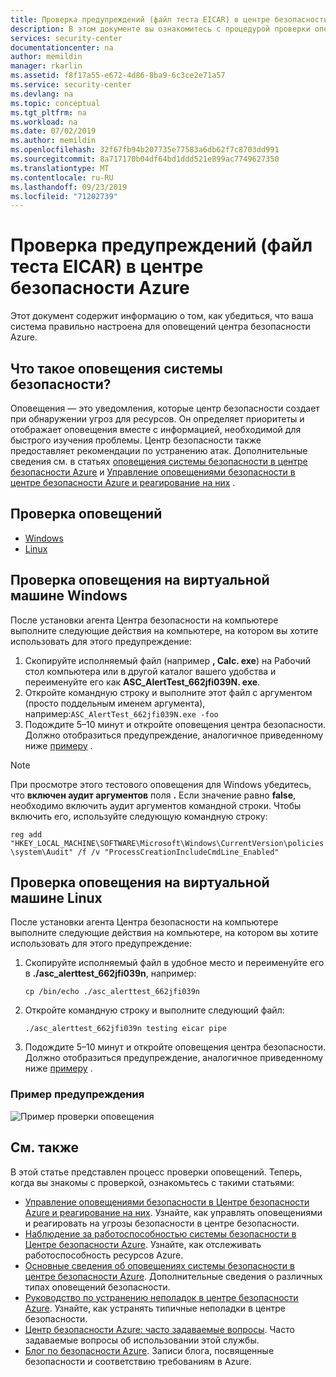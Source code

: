 ```yaml
---
title: Проверка предупреждений (файл теста EICAR) в центре безопасности Azure | Документация Майкрософт
description: В этом документе вы ознакомитесь с процедурой проверки оповещений безопасности в Центре безопасности Azure.
services: security-center
documentationcenter: na
author: memildin
manager: rkarlin
ms.assetid: f8f17a55-e672-4d86-8ba9-6c3ce2e71a57
ms.service: security-center
ms.devlang: na
ms.topic: conceptual
ms.tgt_pltfrm: na
ms.workload: na
ms.date: 07/02/2019
ms.author: memildin
ms.openlocfilehash: 32f67fb94b207735e77583a6db62f7c8703dd991
ms.sourcegitcommit: 8a717170b04df64bd1ddd521e899ac7749627350
ms.translationtype: MT
ms.contentlocale: ru-RU
ms.lasthandoff: 09/23/2019
ms.locfileid: "71202739"
---
```

# <a name="alert-validation-eicar-test-file-in-azure-security-center"></a>Проверка предупреждений (файл теста EICAR) в центре безопасности Azure
Этот документ содержит информацию о том, как убедиться, что ваша система правильно настроена для оповещений центра безопасности Azure.

## <a name="what-are-security-alerts"></a>Что такое оповещения системы безопасности?
Оповещения — это уведомления, которые центр безопасности создает при обнаружении угроз для ресурсов. Он определяет приоритеты и отображает оповещения вместе с информацией, необходимой для быстрого изучения проблемы. Центр безопасности также предоставляет рекомендации по устранению атак.
Дополнительные сведения см. в статьях [оповещения системы безопасности в центре безопасности Azure](security-center-alerts-overview.md) и [Управление оповещениями безопасности в центре безопасности Azure и реагирование на них](security-center-managing-and-responding-alerts.md) .

## <a name="alert-validation"></a>Проверка оповещений

* [Windows](#validate-windows)
* [Linux](#validate-linux)

## Проверка оповещения на виртуальной машине Windows<a name="validate-windows"></a>

После установки агента Центра безопасности на компьютере выполните следующие действия на компьютере, на котором вы хотите использовать для этого предупреждение:

1. Скопируйте исполняемый файл (например **, Calc. exe**) на Рабочий стол компьютера или в другой каталог вашего удобства и переименуйте его как **ASC_AlertTest_662jfi039N. exe**.
1. Откройте командную строку и выполните этот файл с аргументом (просто поддельным именем аргумента), например:```ASC_AlertTest_662jfi039N.exe -foo```
1. Подождите 5–10 минут и откройте оповещения центра безопасности. Должно отобразиться предупреждение, аналогичное приведенному ниже [примеру](#alert-validate) .

> [!NOTE]
> При просмотре этого тестового оповещения для Windows убедитесь, что **включен аудит аргументов** поля **.** Если значение равно **false**, необходимо включить аудит аргументов командной строки. Чтобы включить его, используйте следующую командную строку:
>
>```reg add "HKEY_LOCAL_MACHINE\SOFTWARE\Microsoft\Windows\CurrentVersion\policies\system\Audit" /f /v "ProcessCreationIncludeCmdLine_Enabled"```

## Проверка оповещения на виртуальной машине Linux<a name="validate-linux"></a>

После установки агента Центра безопасности на компьютере выполните следующие действия на компьютере, на котором вы хотите использовать для этого предупреждение:
1. Скопируйте исполняемый файл в удобное место и переименуйте его в **./asc_alerttest_662jfi039n**, например:

    ```cp /bin/echo ./asc_alerttest_662jfi039n```

1. Откройте командную строку и выполните следующий файл:

    ```./asc_alerttest_662jfi039n testing eicar pipe```

1. Подождите 5–10 минут и откройте оповещения центра безопасности. Должно отобразиться предупреждение, аналогичное приведенному ниже [примеру](#alert-validate) .

### Пример предупреждения<a name="alert-validate"></a>

![Пример проверки оповещения](./media/security-center-alert-validation/security-center-alert-validation-fig2.png) 

## <a name="see-also"></a>См. также
В этой статье представлен процесс проверки оповещений. Теперь, когда вы знакомы с проверкой, ознакомьтесь с такими статьями:

* [Управление оповещениями безопасности в Центре безопасности Azure и реагирование на них](https://docs.microsoft.com/azure/security-center/security-center-managing-and-responding-alerts). Узнайте, как управлять оповещениями и реагировать на угрозы безопасности в центре безопасности.
* [Наблюдение за работоспособностью системы безопасности в Центре безопасности Azure](security-center-monitoring.md). Узнайте, как отслеживать работоспособность ресурсов Azure.
* [Основные сведения об оповещениях системы безопасности в центре безопасности Azure](https://docs.microsoft.com/azure/security-center/security-center-alerts-type). Дополнительные сведения о различных типах оповещений безопасности.
* [Руководство по устранению неполадок в центре безопасности Azure](https://docs.microsoft.com/azure/security-center/security-center-troubleshooting-guide). Узнайте, как устранять типичные неполадки в центре безопасности.
* [Центр безопасности Azure: часто задаваемые вопросы](security-center-faq.md). Часто задаваемые вопросы об использовании этой службы.
* [Блог по безопасности Azure](https://blogs.msdn.com/b/azuresecurity/). Записи блога, посвященные безопасности и соответствию требованиям в Azure.
